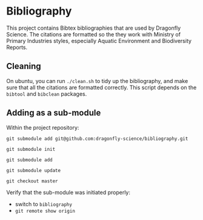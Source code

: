 # Bibliography

This project contains Bibtex bibliographies that are used
by Dragonfly Science. The citations
are formatted so the they work with Ministry of Primary Industries
styles, especially Aquatic Environment and Biodiversity Reports.


## Cleaning

On ubuntu, you can run `./clean.sh` to tidy up the bibliography, and
make sure that all the citations are formatted correctly. This 
script depends on the `bibtool` and `bibclean` packages.

## Adding as a sub-module

Within the project repository:

`git submodule add git@github.com:dragonfly-science/bibliography.git`

`git submodule init`

`git submodule add`

`git submodule update`

`git checkout master`


Verify that the sub-module was initiated properly:

  - switch to `bibliography`
  - `git remote show origin`
  
